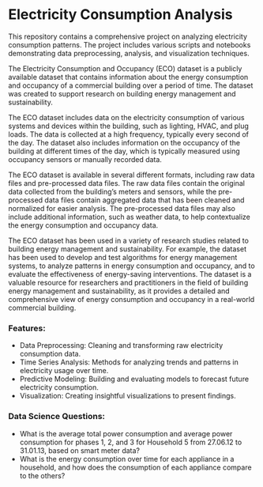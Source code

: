 # Electricity Consumption Analysis
This repository contains a comprehensive project on analyzing electricity consumption patterns. The project includes various scripts and notebooks demonstrating data preprocessing, analysis, and visualization techniques.

The Electricity Consumption and Occupancy (ECO) dataset is a publicly available dataset that contains information about the energy consumption and occupancy of a commercial building over a period of time. The dataset was created to support research on building energy management and sustainability.

The ECO dataset includes data on the electricity consumption of various systems and devices within the building, such as lighting, HVAC, and plug loads. The data is collected at a high frequency, typically every second of the day. The dataset also includes information on the occupancy of the building at different times of the day, which is typically measured using occupancy sensors or manually recorded data.

The ECO dataset is available in several different formats, including raw data files and pre-processed data files. The raw data files contain the original data collected from the building’s meters and sensors, while the pre-processed data files contain aggregated data that has been cleaned and normalized for easier analysis. The pre-processed data files may also include additional information, such as weather data, to help contextualize the energy consumption and occupancy data.

The ECO dataset has been used in a variety of research studies related to building energy management and sustainability. For example, the dataset has been used to develop and test algorithms for energy management systems, to analyze patterns in energy consumption and occupancy, and to evaluate the effectiveness of energy-saving interventions. The dataset is a valuable resource for researchers and practitioners in the field of building energy management and sustainability, as it provides a detailed and comprehensive view of energy consumption and occupancy in a real-world commercial building.

### Features: 
- Data Preprocessing: Cleaning and transforming raw electricity consumption data.
- Time Series Analysis: Methods for analyzing trends and patterns in electricity usage over time.
- Predictive Modeling: Building and evaluating models to forecast future electricity consumption.
- Visualization: Creating insightful visualizations to present findings.

### Data Science Questions: 
- What is the average total power consumption and average power consumption for phases 1, 2, and 3 for Household 5 from 27.06.12 to 31.01.13, based on smart meter data?
- What is the energy consumption over time for each appliance in a household, and how does the consumption of each appliance compare to the others?
